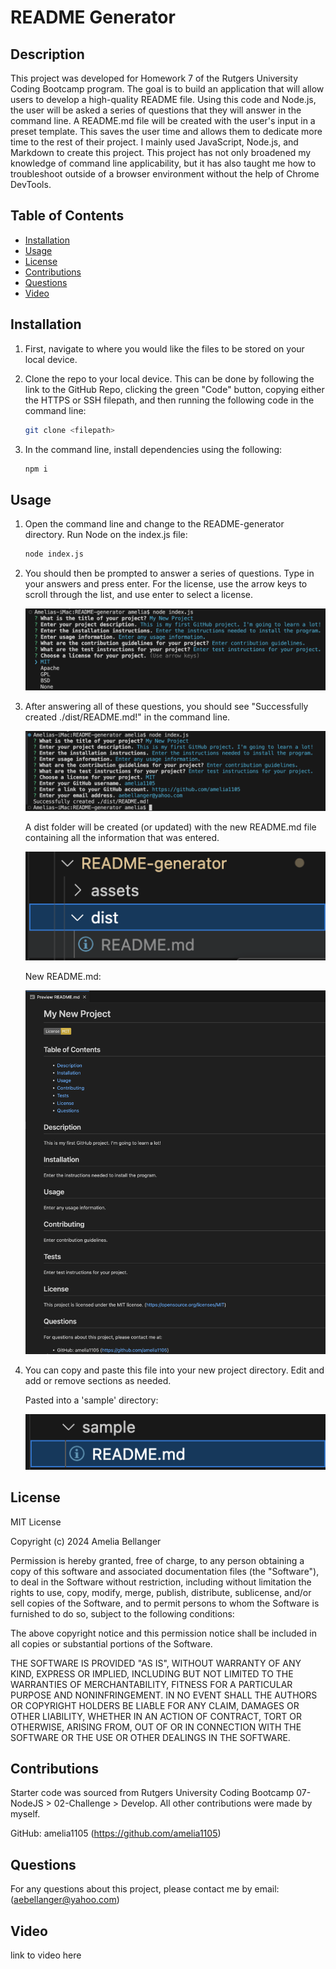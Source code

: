 # README Generator

## Description

This project was developed for Homework 7 of the Rutgers University Coding Bootcamp program. The goal is to build an application that will allow users to develop a high-quality README file. Using this code and Node.js, the user will be asked a series of questions that they will answer in the command line. A README.md file will be created with the user's input in a preset template. This saves the user time and allows them to dedicate more time to the rest of their project. I mainly used JavaScript, Node.js, and Markdown to create this project. This project has not only broadened my knowledge of command line applicability, but it has also taught me how to troubleshoot outside of a browser environment without the help of Chrome DevTools.

## Table of Contents

- [Installation](#installation)
- [Usage](#usage)
- [License](#license)
- [Contributions](#contributions)
- [Questions](#questions)
- [Video](#video)

## Installation

1. First, navigate to where you would like the files to be stored on your local device.

2. Clone the repo to your local device. This can be done by following the link to the GitHub Repo, clicking the green "Code" button, copying either the HTTPS or SSH filepath, and then running the following code in the command line:

    ```sh
    git clone <filepath>
    ```

3. In the command line, install dependencies using the following:

    ```sh
    npm i
    ```

## Usage

1. Open the command line and change to the README-generator directory. Run Node on the index.js file:

    ```sh
    node index.js
    ```

2. You should then be prompted to answer a series of questions. Type in your answers and press enter. For the license, use the arrow keys to scroll through the list, and use enter to select a license.

    ![screenshot of terminal demonstrating which licenses are available](./assets/license-choice.png)

3. After answering all of these questions, you should see "Successfully created ./dist/README.md!" in the command line.

    ![screenshot of terminal showing that information was entered successfully](./assets/success.png)

    A dist folder will be created (or updated) with the new README.md file containing all the information that was entered. 
    
    ![screenshot of README.md file](./assets/dist-folder.png)

    New README.md:

    ![screenshot of README.md file](./assets/new-readme.png)

4. You can copy and paste this file into your new project directory. Edit and add or remove sections as needed.

    Pasted into a 'sample' directory:
    
    ![screenshot showing newly created README-new.md used in a sample repo](./assets/paste-sample.png)

## License

MIT License

Copyright (c) 2024 Amelia Bellanger

Permission is hereby granted, free of charge, to any person obtaining a copy
of this software and associated documentation files (the "Software"), to deal
in the Software without restriction, including without limitation the rights
to use, copy, modify, merge, publish, distribute, sublicense, and/or sell
copies of the Software, and to permit persons to whom the Software is
furnished to do so, subject to the following conditions:

The above copyright notice and this permission notice shall be included in all
copies or substantial portions of the Software.

THE SOFTWARE IS PROVIDED "AS IS", WITHOUT WARRANTY OF ANY KIND, EXPRESS OR
IMPLIED, INCLUDING BUT NOT LIMITED TO THE WARRANTIES OF MERCHANTABILITY,
FITNESS FOR A PARTICULAR PURPOSE AND NONINFRINGEMENT. IN NO EVENT SHALL THE
AUTHORS OR COPYRIGHT HOLDERS BE LIABLE FOR ANY CLAIM, DAMAGES OR OTHER
LIABILITY, WHETHER IN AN ACTION OF CONTRACT, TORT OR OTHERWISE, ARISING FROM,
OUT OF OR IN CONNECTION WITH THE SOFTWARE OR THE USE OR OTHER DEALINGS IN THE
SOFTWARE.

## Contributions

Starter code was sourced from Rutgers University Coding Bootcamp 07-NodeJS > 02-Challenge > Develop. All other contributions were made by myself. 

GitHub: amelia1105 (https://github.com/amelia1105)

## Questions

For any questions about this project, please contact me by email: (aebellanger@yahoo.com)

## Video
link to video here